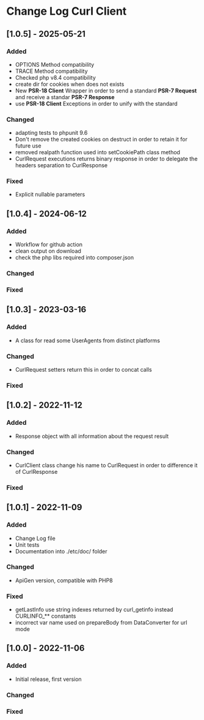 # Change Log Curl Client


## [1.0.5] - 2025-05-21

### Added
- OPTIONS Method compatibility
- TRACE Method compatibility
- Checked php v8.4 compatibility
- create dir for cookies when does not exists
- New **PSR-18 Client** Wrapper in order to send a standard **PSR-7 Request** and receive a standar **PSR-7 Response**
- use **PSR-18 Client** Exceptions in order to unify with the standard

### Changed
- adapting tests to phpunit 9.6
- Don't remove the created cookies on destruct in order to retain it for future use
- removed realpath function used into setCookiePath class method
- CurlRequest executions returns binary response in order to delegate the headers separation to CurlResponse

### Fixed
- Explicit nullable parameters


## [1.0.4] - 2024-06-12

### Added
- Workflow for github action
- clean output on download
- check the php libs required into composer.json

### Changed

### Fixed


## [1.0.3] - 2023-03-16

### Added

- A class for read some UserAgents from distinct platforms

### Changed

- CurlRequest setters return this in order to concat calls

### Fixed


## [1.0.2] - 2022-11-12

### Added

- Response object with all information about the request result

### Changed

- CurlClient class change his name to CurlRequest in order to difference it of CurlResponse

### Fixed


## [1.0.1] - 2022-11-09

### Added

- Change Log file
- Unit tests
- Documentation into ./etc/doc/ folder

### Changed

- ApiGen version, compatible with PHP8

### Fixed

- getLastInfo use string indexes returned by curl_getinfo instead CURLINFO_** constants
- incorrect var name used on prepareBody from DataConverter for url mode


## [1.0.0] - 2022-11-06

### Added

- Initial release, first version

### Changed

### Fixed
